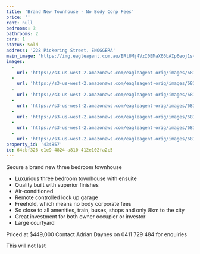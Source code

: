 ```yaml
---
title: 'Brand New Townhouse - No Body Corp Fees'
price: ''
rent: null
bedrooms: 3
bathrooms: 2
cars: 1
status: Sold
address: '228 Pickering Street, ENOGGERA'
main_image: 'https://img.eagleagent.com.au/ERtUMj4VzI0EMaX66bAIp6eoj1s=/1280x854/smart/https://s3-us-west-2.amazonaws.com/eagleagent-orig/images/6818383/104414521-image-M.jpg'
images:
  -
    url: 'https://s3-us-west-2.amazonaws.com/eagleagent-orig/images/6818389/104414521-image-F.jpg'
  -
    url: 'https://s3-us-west-2.amazonaws.com/eagleagent-orig/images/6818388/104414521-image-E.jpg'
  -
    url: 'https://s3-us-west-2.amazonaws.com/eagleagent-orig/images/6818387/104414521-image-D.jpg'
  -
    url: 'https://s3-us-west-2.amazonaws.com/eagleagent-orig/images/6818386/104414521-image-C.jpg'
  -
    url: 'https://s3-us-west-2.amazonaws.com/eagleagent-orig/images/6818385/104414521-image-B.jpg'
  -
    url: 'https://s3-us-west-2.amazonaws.com/eagleagent-orig/images/6818384/104414521-image-A.jpg'
  -
    url: 'https://s3-us-west-2.amazonaws.com/eagleagent-orig/images/6818383/104414521-image-M.jpg'
property_id: '434857'
id: 64cbf326-e1e9-4824-a810-412e102fa2c5
---
```

Secure a brand new three bedroom townhouse

 -  Luxurious three bedroom townhouse with ensuite
 -  Quality built with superior finishes
 -  Air-conditioned
 -  Remote controlled lock up garage
 -  Freehold, which means no body corporate fees
 -  So close to all amenities, train, buses, shops and only 8km to the city
 -  Great investment for both owner occupier or investor
 -  Large courtyard

Priced at $449,000
Contact Adrian Daynes on 0411 729 484 for enquiries

This will not last